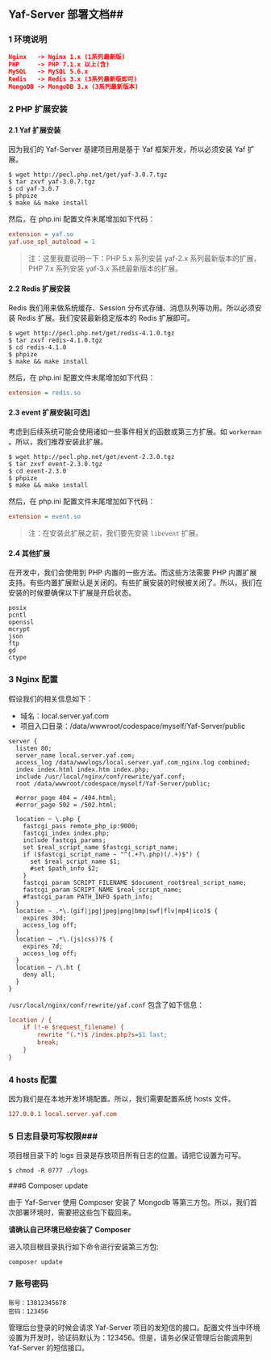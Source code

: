 ## Yaf-Server 部署文档##

### 1 环境说明

```json
Nginx   -> Nginx 1.x (1系列最新版)
PHP     -> PHP 7.1.x 以上(含)
MySQL   -> MySQL 5.6.x
Redis   -> Redis 3.x (3系列最新版即可)
MongoDB -> MongoDB 3.x (3系列最新版本)
```



### 2  PHP 扩展安装

#### 2.1 Yaf 扩展安装

因为我们的 Yaf-Server 基建项目用是基于 Yaf 框架开发，所以必须安装 Yaf 扩展。

```shell
$ wget http://pecl.php.net/get/yaf-3.0.7.tgz
$ tar zxvf yaf-3.0.7.tgz
$ cd yaf-3.0.7
$ phpize
$ make && make install
```

然后，在 php.ini 配置文件末尾增加如下代码： 

```ini
extension = yaf.so
yaf.use_spl_autoload = 1
```

> 注：这里我要说明一下：PHP 5.x 系列安装 yaf-2.x 系列最新版本的扩展，PHP 7.x 系列安装 yaf-3.x 系统最新版本的扩展。



#### 2.2 Redis 扩展安装

Redis 我们用来做系统缓存、Session 分布式存储、消息队列等功用。所以必须安装 Redis 扩展。我们安装最新稳定版本的 Redis 扩展即可。

```shell
$ wget http://pecl.php.net/get/redis-4.1.0.tgz
$ tar zxvf redis-4.1.0.tgz
$ cd redis-4.1.0
$ phpize
$ make && make install
```

然后，在 php.ini 配置文件末尾增加如下代码： 

```ini
extension = redis.so
```



#### 2.3  event 扩展安装[可选]

考虑到后续系统可能会使用诸如一些事件相关的函数或第三方扩展。如 `workerman` 。所以，我们推荐安装此扩展。

```shell
$ wget http://pecl.php.net/get/event-2.3.0.tgz
$ tar zxvf event-2.3.0.tgz
$ cd event-2.3.0
$ phpize
$ make && make install
```

然后，在 php.ini 配置文件末尾增加如下代码：

```ini
extension = event.so
```

> 注：在安装此扩展之前，我们要先安装 `libevent` 扩展。



#### 2.4 其他扩展

在开发中，我们会使用到 PHP 内置的一些方法。而这些方法需要 PHP 内置扩展支持。有些内置扩展默认是关闭的。有些扩展安装的时候被关闭了。所以，我们在安装的时候要确保以下扩展是开启状态。

```
posix
pcntl
openssl
mcrypt
json
ftp
gd
ctype
```



### 3 Nginx 配置

假设我们的相关信息如下：

- 域名：local.server.yaf.com
- 项目入口目录：/data/wwwroot/codespace/myself/Yaf-Server/public

```nginx
server {
  listen 80;
  server_name local.server.yaf.com;
  access_log /data/wwwlogs/local.server.yaf.com_nginx.log combined;
  index index.html index.htm index.php;
  include /usr/local/nginx/conf/rewrite/yaf.conf;
  root /data/wwwroot/codespace/myself/Yaf-Server/public;
  
  #error_page 404 = /404.html;
  #error_page 502 = /502.html;
  
  location ~ \.php {
    fastcgi_pass remote_php_ip:9000;
    fastcgi_index index.php;
    include fastcgi_params;
    set $real_script_name $fastcgi_script_name;
    if ($fastcgi_script_name ~ "^(.+?\.php)(/.+)$") {
      set $real_script_name $1;
      #set $path_info $2;
    }
    fastcgi_param SCRIPT_FILENAME $document_root$real_script_name;
    fastcgi_param SCRIPT_NAME $real_script_name;
    #fastcgi_param PATH_INFO $path_info;
  }
  location ~ .*\.(gif|jpg|jpeg|png|bmp|swf|flv|mp4|ico)$ {
    expires 30d;
    access_log off;
  }
  location ~ .*\.(js|css)?$ {
    expires 7d;
    access_log off;
  }
  location ~ /\.ht {
    deny all;
  }
}
```

 `/usr/local/nginx/conf/rewrite/yaf.conf` 包含了如下信息：

```ini
location / {
    if (!-e $request_filename) {
        rewrite ^(.*)$ /index.php?s=$1 last;
        break;
    }
}
```



### 4 hosts 配置

因为我们是在本地开发环境配置。所以，我们需要配置系统 hosts 文件。

```ini
127.0.0.1 local.server.yaf.com
```



### 5 日志目录可写权限###

项目根目录下的 logs 目录是存放项目所有日志的位置。请把它设置为可写。

```
$ chmod -R 0777 ./logs
```



###6 Composer update

 

由于 Yaf-Server 使用 Composer 安装了 Mongodb 等第三方包。所以，我们首次部署环境时，需要把这些包下载回来。

 

**请确认自己环境已经安装了 Composer**

 

进入项目根目录执行如下命令进行安装第三方包:

 ```
composer update
 ```


### 7 账号密码 ###
```
账号：13812345678
密码：123456
```
管理后台登录的时候会请求 Yaf-Server 项目的发短信的接口。配置文件当中环境设置为开发时，验证码默认为：123456。但是，请务必保证管理后台能调用到 Yaf-Server 的短信接口。






